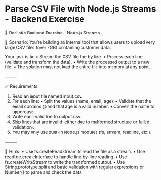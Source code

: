 # Parse CSV File with Node.js Streams - Backend Exercise

🧪 Realistic Backend Exercise – Node.js Streams

🧩 Scenario:
You’re building an internal tool that allows users to upload very large CSV files (over 2GB) containing customer data.

Your task is to:
•	Stream the CSV file line by line.
•	Process each line (validate and transform the data).
•	Write the processed output to a new file.
•	The solution must not load the entire file into memory at any point.

⸻

✅ Requirements:
1.	Read an input file named input.csv.
2.	For each line:
•	Split the values (name, email, age).
•	Validate that the email contains @ and that age is a valid number.
•	Convert the name to uppercase.
3.	Write each valid line to output.csv.
4.	Skip lines that are invalid (either due to malformed structure or failed validation).
5.	You may only use built-in Node.js modules (fs, stream, readline, etc.).

⸻

🔧 Hints:
•	Use fs.createReadStream to read the file as a stream.
•	Use readline.createInterface to handle line-by-line reading.
•	Use fs.createWriteStream to write the transformed output.
•	Use String.prototype.split and basic validation with regular expressions or Number() to parse and check the data.
